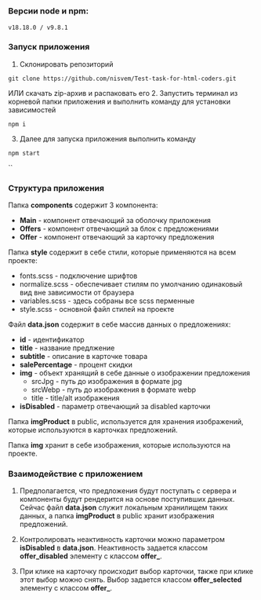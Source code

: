 # 

### Версии node и npm:

```
v18.18.0 / v9.8.1
```

### Запуск приложения

1. Склонировать репозиторий
```
git clone https://github.com/nisvem/Test-task-for-html-coders.git
```
ИЛИ скачать zip-архив и распаковать его
2. Запустить терминал из корневой папки приложения и выполнить команду для установки зависимостей
```
npm i
```
3. Далее для запуска приложения выполнить команду 
```
npm start
```
``

### Структура приложения

Папка **components** содержит 3 компонента: 
- **Main** - компонент отвечающий за оболочку приложения
- **Offers** - компонент отвечающий за блок с предложениями
- **Offer** - компонент отвечающий за карточку предложения

Папка **style** содержит в себе стили, которые применяются на всем проекте:
- fonts.scss - подключение шрифтов
- normalize.scss - обеспечивает стилям по умолчанию одинаковый вид вне зависимости от браузера
- variables.scss - здесь собраны все scss перменные
- style.scss - основной файл стилей на проекте 

Файл **data.json** содержит в себе массив данных о предложениях: 
- **id** - идентификатор
- **title** - название предлжение
- **subtitle** - описание в карточке товара
- **salePercentage** - процент скидки
- **img** - объект хранящий в себе данные о изображении предложения
  - srcJpg - путь до изображения в формате jpg
  - srcWebp - путь до изображения в формате webp
  - title - title/alt изображения 
- **isDisabled** - параметр отвечающий за disabled карточки

Папка **imgProduct** в public, используется для хранения изображений, которые используются в карточках предложений.

Папка **img** хранит в себе изображения, которые используются на проекте. 

### Взаимодействие с приложением

1. Предполагается, что предложения будут поступать с сервера и компоненты будут рендерится на основе поступивших данных. Сейчас файл **data.json** служит локальным хранилищем таких данных, а папка **imgProduct** в public хранит изображения предложений. 

2. Контролировать неактивность карточки можно параметром **isDisabled** в **data.json**. Неактивность задается классом **offer_disabled** элементу с классом **offer_**.

3. При клике на карточку происходит выбор карточки, также при клике этот выбор можно снять. Выбор задается классом **offer_selected** элементу с классом **offer_**.



<!-- # Getting Started with Create React App

This project was bootstrapped with [Create React App](https://github.com/facebook/create-react-app).

## Available Scripts

In the project directory, you can run:

### `npm start`

Runs the app in the development mode.\
Open [http://localhost:3000](http://localhost:3000) to view it in your browser.

The page will reload when you make changes.\
You may also see any lint errors in the console.

### `npm test`

Launches the test runner in the interactive watch mode.\
See the section about [running tests](https://facebook.github.io/create-react-app/docs/running-tests) for more information.

### `npm run build`

Builds the app for production to the `build` folder.\
It correctly bundles React in production mode and optimizes the build for the best performance.

The build is minified and the filenames include the hashes.\
Your app is ready to be deployed!

See the section about [deployment](https://facebook.github.io/create-react-app/docs/deployment) for more information.

### `npm run eject`

**Note: this is a one-way operation. Once you `eject`, you can't go back!**

If you aren't satisfied with the build tool and configuration choices, you can `eject` at any time. This command will remove the single build dependency from your project.

Instead, it will copy all the configuration files and the transitive dependencies (webpack, Babel, ESLint, etc) right into your project so you have full control over them. All of the commands except `eject` will still work, but they will point to the copied scripts so you can tweak them. At this point you're on your own.

You don't have to ever use `eject`. The curated feature set is suitable for small and middle deployments, and you shouldn't feel obligated to use this feature. However we understand that this tool wouldn't be useful if you couldn't customize it when you are ready for it.

## Learn More

You can learn more in the [Create React App documentation](https://facebook.github.io/create-react-app/docs/getting-started).

To learn React, check out the [React documentation](https://reactjs.org/).

### Code Splitting

This section has moved here: [https://facebook.github.io/create-react-app/docs/code-splitting](https://facebook.github.io/create-react-app/docs/code-splitting)

### Analyzing the Bundle Size

This section has moved here: [https://facebook.github.io/create-react-app/docs/analyzing-the-bundle-size](https://facebook.github.io/create-react-app/docs/analyzing-the-bundle-size)

### Making a Progressive Web App

This section has moved here: [https://facebook.github.io/create-react-app/docs/making-a-progressive-web-app](https://facebook.github.io/create-react-app/docs/making-a-progressive-web-app)

### Advanced Configuration

This section has moved here: [https://facebook.github.io/create-react-app/docs/advanced-configuration](https://facebook.github.io/create-react-app/docs/advanced-configuration)

### Deployment

This section has moved here: [https://facebook.github.io/create-react-app/docs/deployment](https://facebook.github.io/create-react-app/docs/deployment)

### `npm run build` fails to minify

This section has moved here: [https://facebook.github.io/create-react-app/docs/troubleshooting#npm-run-build-fails-to-minify](https://facebook.github.io/create-react-app/docs/troubleshooting#npm-run-build-fails-to-minify) -->
